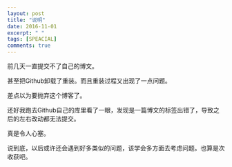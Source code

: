 ```yaml
---
layout: post
title: "说明"
date: 2016-11-01
excerpt: " "
tags: [SPEACIAL]
comments: true
---
```


前几天一直提交不了自己的博文。

甚至把Github卸载了重装。而且重装过程又出现了一点问题。

差点以为要抛弃这个博客了。

还好我跑去Github自己的库里看了一眼，发现是一篇博文的标签出错了，导致之后的左右改动都无法提交。

真是令人心塞。

说到底，以后或许还会遇到好多类似的问题，该学会多方面去考虑问题。也算是次收获吧。